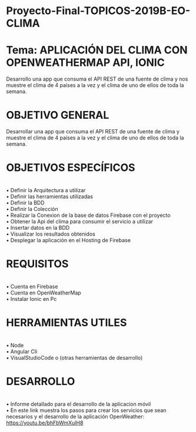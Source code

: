 # Proyecto-Final-TOPICOS-2019B-EO-CLIMA

# Tema: APLICACIÓN DEL CLIMA CON OPENWEATHERMAP API, IONIC

Desarrollo una app que consuma el API REST de una fuente de clima y nos muestre el clima de 4 países a la vez y el clima de uno de ellos de toda la semana.

# OBJETIVO GENERAL

Desarrollar una app que consuma el API REST de una fuente de clima y muestre el clima de 4 países a la vez y el clima de uno de ellos de toda la semana.

# OBJETIVOS ESPECÍFICOS 

<br>•	Definir la Arquitectura a utilizar
<br>•	Definir las herramientas utilizadas
<br>•	Definir la BDD
<br>•	Definir la Colección
<br>• Realizar la Conexion de la base de datos Firebase con el proyecto 
<br>• Obtener la Api del clima para consumir el servicio a utilizar 
<br>•	Insertar datos en la BDD 
<br> •	Visualizar los resultados obtenidos
<br> •	Desplegar la aplicación en el Hosting de Firebase

# REQUISITOS

<br> • Cuenta en Firebase 
<br> • Cuenta en OpenWeatherMap 
<br> • Instalar Ionic en Pc

# HERRAMIENTAS UTILES 

<br> • Node 
<br> • Angular Cli
<br> • VisualStudioCode o (otras herramientas de desarrollo)

# DESARROLLO

<br> • Informe detallado para el desarrollo de la aplicacion móvil
<br> • En este link muestra los pasos para crear los servicios que sean necesarios y el desarrollo de la aplicación OpenWeather:
<br> https://youtu.be/bhFbWmXulH8





